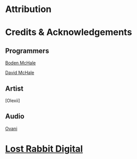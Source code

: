 # Attribution

# Credits & Acknowledgements

## Programmers
[Boden McHale](https://www.bodenmchale.com/)

[David McHale](https://www.youtube.com/channel/UCcmLal-sOU_5ThcSQCFDyoA)

## Artist
[Olexii]

## Audio
[Ovani](https://ovanisound.com/)

# [Lost Rabbit Digital](https://lost-rabbit-digital.itch.io/)

